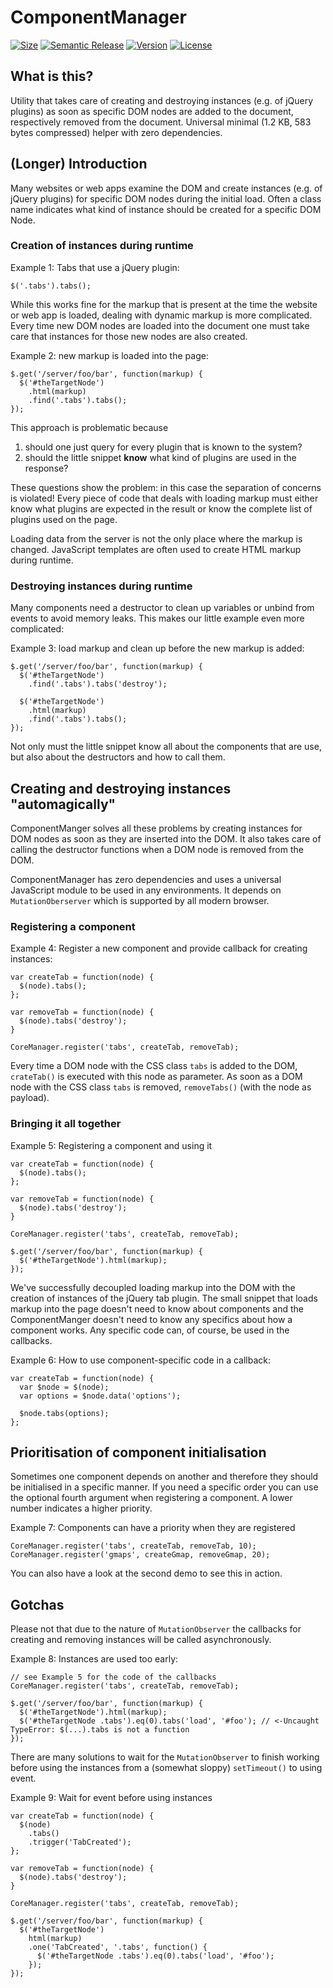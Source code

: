 # ComponentManager

[![Size](https://img.shields.io/badge/min+gz-583%20b-blue.svg)](https://unpkg.com/verwalter/dist/manager.min.js)
[![Semantic Release](https://img.shields.io/badge/semantic--release-%F0%9F%9A%80-ffffff.svg)](https://github.com/semantic-release/semantic-release)
[![Version](https://img.shields.io/npm/v/verwalter.svg?maxAge=2592000)](https://www.npmjs.com/package/verwalter)
[![License](https://img.shields.io/github/license/mashape/apistatus.svg)](https://opensource.org/licenses/mit-license.php)

## What is this?
Utility that takes care of creating and destroying instances (e.g. of jQuery plugins) as soon as specific DOM nodes are added to the document, respectively removed from the document.
Universal  minimal (1.2 KB, 583 bytes compressed) helper with zero dependencies.

## (Longer) Introduction
Many websites or web apps examine the DOM and create instances (e.g. of jQuery plugins) for specific DOM nodes during the initial load. Often a class name indicates what kind of instance should be created for a specific DOM Node.

### Creation of instances during runtime
Example 1: Tabs that use a jQuery plugin:

`$('.tabs').tabs();`

While this works fine for the markup that is present at the time the website or web app is loaded, dealing with dynamic markup is more complicated. Every time new DOM nodes are loaded into the document one must take care that instances for those new nodes are also created.

Example 2: new markup is loaded into the page:

```
$.get('/server/foo/bar', function(markup) {
  $('#theTargetNode')
    .html(markup)
    .find('.tabs').tabs();
});
```

This approach is problematic because 

  1. should one just query for every plugin that is known to the system?
  1. should the little snippet **know** what kind of plugins are used in the response?
 
These questions show the problem: in this case the separation of concerns is violated! Every piece of code that deals with loading markup must either know what plugins are expected in the result or know the complete list of plugins used on the page.
  
Loading data from the server is not the only place where the markup is changed. JavaScript templates are often used to create HTML markup during runtime. 

### Destroying instances during runtime
Many components need a destructor to clean up variables or unbind from events to avoid memory leaks. This makes our little example even more complicated:

Example 3: load markup and clean up before the new markup is added:

```
$.get('/server/foo/bar', function(markup) {
  $('#theTargetNode')
    .find('.tabs').tabs('destroy');

  $('#theTargetNode')
    .html(markup)
    .find('.tabs').tabs();
});
```

Not only must the little snippet know all about the components that are use, but also about the destructors and how to call them.

## Creating and destroying instances "automagically"

ComponentManger solves all these problems by creating instances for DOM nodes as soon as they are inserted into the DOM. It also takes care of calling the destructor functions when a DOM node is removed from the DOM.

ComponentManager has zero dependencies and uses a universal JavaScript module to be used in any environments. It depends on `MutationOberserver` which is supported by all modern browser.

### Registering a component

Example 4: Register a new component and provide callback for creating instances:

```
var createTab = function(node) {
  $(node).tabs();
};

var removeTab = function(node) {
  $(node).tabs('destroy');
}

CoreManager.register('tabs', createTab, removeTab);
```

Every time a DOM node with the CSS class `tabs` is added to the DOM, `crateTab()` is executed with this node as parameter. As soon as a DOM node with the CSS class `tabs` is removed, `removeTabs()` (with the node as payload).

### Bringing it all together

Example 5: Registering a component and using it

```
var createTab = function(node) {
  $(node).tabs();
};

var removeTab = function(node) {
  $(node).tabs('destroy');
}

CoreManager.register('tabs', createTab, removeTab);

$.get('/server/foo/bar', function(markup) {
  $('#theTargetNode').html(markup);
});

```

We've successfully decoupled loading markup into the DOM with the creation of instances of the jQuery tab plugin. The small snippet that loads markup into the page doesn't need to know about components and the ComponentManger doesn't need to know any specifics about how a component works.
Any specific code can, of course, be used in the callbacks.

Example 6: How to use component-specific code in a callback:

```
var createTab = function(node) {
  var $node = $(node);
  var options = $node.data('options');

  $node.tabs(options);
};
```

## Prioritisation of component initialisation
Sometimes one component depends on another and therefore they should be initialised in a specific manner. If you need a specific order you can use the optional fourth argument when registering a component. A lower number indicates a higher priority.


Example 7: Components can have a priority when they are registered

```
CoreManager.register('tabs', createTab, removeTab, 10);
CoreManager.register('gmaps', createGmap, removeGmap, 20);

```

You can also have a look at the second demo to see this in action.

## Gotchas
Please not that due to the nature of `MutationObserver` the callbacks for creating and removing instances will be called asynchronously.

Example 8: Instances are used too early:

```
// see Example 5 for the code of the callbacks
CoreManager.register('tabs', createTab, removeTab);

$.get('/server/foo/bar', function(markup) {
  $('#theTargetNode').html(markup);
  $('#theTargetNode .tabs').eq(0).tabs('load', '#foo'); // <-Uncaught TypeError: $(...).tabs is not a function
});

```

There are many solutions to wait for the `MutationObserver` to finish working before using the instances from a (somewhat sloppy) `setTimeout()` to using event.

Example 9: Wait for event before using instances

```
var createTab = function(node) {
  $(node)
    .tabs()
    .trigger('TabCreated');
};

var removeTab = function(node) {
  $(node).tabs('destroy');
}

CoreManager.register('tabs', createTab, removeTab);

$.get('/server/foo/bar', function(markup) {
  $('#theTargetNode')
    html(markup)
    .one('TabCreated', '.tabs', function() {
      $('#theTargetNode .tabs').eq(0).tabs('load', '#foo');
    });
});

```
